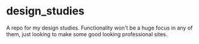 # design_studies
A repo for my design studies. Functionality won't be a huge focus in any of them, just looking to make some good looking professional sites.
